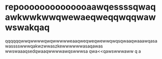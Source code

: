 # repoooooooooooooaawqessssqwaqawkwwkwwqwewaeqweqqwqqwawwswakqaq
qqqqqqwwqwwwwqwqwwwwweaaqweqweqwewwqwqsqwaaqwaaawqasawasssswwwqakwzwwaszkewwwwwwasaqawas
wwswaaaqsedqwaaqwwwwawqswwwsa
qwa<<qawswwwaww
q
a
